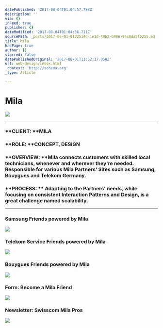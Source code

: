 ```yaml
---
datePublished: '2017-08-04T01:04:57.788Z'
description: ''
via: {}
inFeed: true
publisher: {}
dateModified: '2017-08-04T01:04:56.711Z'
sourcePath: _posts/2017-08-01-9133514d-1e1d-40b2-b98e-94c8da5f5255.md
title: Mila
hasPage: true
author: []
starred: false
datePublishedOriginal: '2017-08-01T11:52:17.058Z'
url: web-design/index.html
_context: 'http://schema.org'
_type: Article

---
```

# Mila
![](https://the-grid-user-content.s3-us-west-2.amazonaws.com/eab8022b-a85a-4af3-ae9d-5db7ae553fb2.png)

---

### **CLIENT: **MILA

### **ROLE: **CONCEPT, DESIGN

### **OVERVIEW: **Mila connects customers with skilled local technicians, whenever and wherever they're needed. Responsible for various Mila Partners' Sites such as Samsung, Bouygues and Telekom Germany.

### **PROCESS: ** Adapting to the Partners' needs, while focusing on consistent Interaction Patterns and Design, is a great challenge named scalability.

---

### **Samsung** Friends powered by Mila
![](https://the-grid-user-content.s3-us-west-2.amazonaws.com/39ee991d-a1e1-48fe-8d56-1c56c0d8524a.png)

### **Telekom** Service Friends powered by Mila
![](https://the-grid-user-content.s3-us-west-2.amazonaws.com/ebeec295-bb43-4705-88d2-7fc22bbb21a3.png)

### **Bouygues** Friends powered by Mila
![](https://imgflo.herokuapp.com/graph/2b2431f8e7ba7b0/ae8f97704e99b4f5b3ecf1f458463678/croprotate.png?cropheight=2527&cropwidth=946&degrees=0&input=https%3A%2F%2Fthe-grid-user-content.s3-us-west-2.amazonaws.com%2F32ae0b79-1c21-4a4f-883e-77c0f9fa9795.png&x=99&y=0)

### **Form**: Become a Mila Friend
![](https://s3-us-west-2.amazonaws.com/the-grid-img/p/dea6ca39220c49ed9da2a98390ebe9629a0aaa56.png)

### **Newsletter**: Swisscom Mila Pros
![](https://s3-us-west-2.amazonaws.com/the-grid-img/p/0866e87fe2df7530e54e9af4a6458ef10a9c5bfc.png)